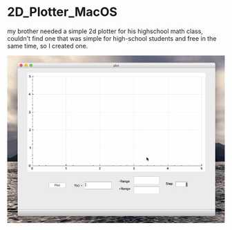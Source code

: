 # 2D_Plotter_MacOS
my brother needed a simple 2d plotter for his highschool math class, 
couldn't find one that was simple for high-school students and free in the same time, so I created one.


![](Plot.gif)
